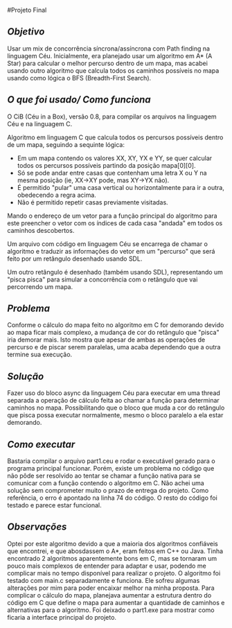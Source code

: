 #Projeto Final

## *Objetivo*

Usar um mix de concorrência síncrona/assíncrona com Path finding na linguagem Céu.
Inicialmente, era planejado usar um algoritmo em A* (A Star) para calcular o melhor percurso dentro de um mapa, mas acabei usando outro algoritmo que calcula todos os caminhos possíveis no mapa usando como lógica o BFS (Breadth-First Search).

## *O que foi usado/ Como funciona*

O CiB (Céu in a Box), versão 0.8, para compilar os arquivos na linguagem Céu e na linguagem C.

Algoritmo em linguagem C que calcula todos os percursos possíveis dentro de um mapa, seguindo a sequinte lógica:
- Em um mapa contendo os valores XX, XY, YX e YY, se quer calcular todos os percursos possíveis partindo da posição mapa[0][0].
- Só se pode andar entre casas que contenham uma letra X ou Y na mesma posição (ie, XX->XY pode, mas XY->YX não).
- É permitido "pular" uma casa vertical ou horizontalmente para ir a outra, obedecendo a regra acima.
- Não é permitido repetir casas previamente visitadas.

Mando o endereço de um vetor para a função principal do algoritmo para este preencher o vetor com os índices de cada casa "andada" em todos os caminhos descobertos.

Um arquivo com código em linguagem Céu se encarrega de chamar o algoritmo e traduzir as informações do vetor em um "percurso" que será feito por um retângulo desenhado usando SDL.

Um outro retângulo é desenhado (também usando SDL), representando um "pisca pisca" para simular a concorrência com o retângulo que vai percorrendo um mapa.

## *Problema*

Conforme o cálculo do mapa feito no algoritmo em C for demorando devido ao mapa ficar mais complexo, a mudança de cor do retângulo que "pisca" iria demorar mais.
Isto mostra que apesar de ambas as operações de percurso e de piscar serem paralelas, uma acaba dependendo que a outra termine sua execução.

## *Solução*

Fazer uso do bloco async da linguagem Céu para executar em uma thread separada a operação de cálculo feita ao chamar a função para determinar caminhos no mapa.
Possibilitando que o bloco que muda a cor do retângulo que pisca possa executar normalmente, mesmo o bloco paralelo a ela estar demorando.

## *Como executar*

Bastaria compilar o arquivo part1.ceu e rodar o executável gerado para o programa principal funcionar.
Porém, existe um problema no código que não pôde ser resolvido ao tentar se chamar a função nativa para se comunicar com a função contendo o algoritmo em C. Não achei uma solução sem comprometer muito o prazo de entrega do projeto.
Como referência, o erro é apontado na linha 74 do código. O resto do código foi testado e parece estar funcional.

## *Observações*

Optei por este algoritmo devido a que a maioria dos algoritmos confiáveis que encontrei, e que abosdassem o A*, eram feitos em C++ ou Java.
Tinha encontrado 2 algoritmos aparentemente bons em C, mas se tornaram um pouco mais complexos de entender para adaptar e usar, podendo me complicar mais no tempo disponível para realizar o projeto.
O algoritmo foi testado com main.c separadamente e funciona. Ele sofreu algumas alterações por mim para poder encaixar melhor na minha proposta.
Para complicar o cálculo do mapa, planejava aumentar a estrutura dentro do código em C que define o mapa para aumentar a quantidade de caminhos e alternativas para o algoritmo.
Foi deixado o part1.exe para mostrar como ficaria a interface principal do projeto.
